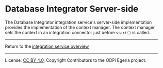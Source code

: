 <!-- SPDX-License-Identifier: CC-BY-4.0 -->
<!-- Copyright Contributors to the ODPi Egeria project 2020. -->

# Database Integrator Server-side

The Database Integrator integration service's server-side implementation provides
the implementation of the context manager.  The context manager sets the context in an integration
connector just before `start()` is called.
 

----
Return to the [integration service overview](..)

----
License: [CC BY 4.0](https://creativecommons.org/licenses/by/4.0/),
Copyright Contributors to the ODPi Egeria project.